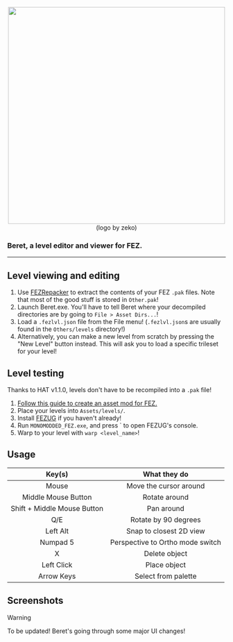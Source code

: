 <p align="center">
  <img src="https://raw.githubusercontent.com/edintomato2/Beret/master/Assets/logo.png" width="500"/>
  <br>(logo by zeko)
</p>

### Beret, a level editor and viewer for FEZ.
---
Level viewing and editing
---
1. Use [FEZRepacker](https://github.com/FEZModding/FEZRepacker) to extract the contents of your FEZ `.pak` files. Note that most of the good stuff is stored in `Other.pak`!
2. Launch Beret.exe. You'll have to tell Beret where your decompiled directories are by going to `File > Asset Dirs...`!
3. Load a `.fezlvl.json` file from the File menu! (`.fezlvl.json`s are usually found in the `Others/levels` directory!)
4. Alternatively, you can make a new level from scratch by pressing the "New Level" button instead. This will ask you to load a specific trileset for your level!

Level testing
---
Thanks to HAT v1.1.0, levels don't have to be recompiled into a `.pak` file!

1. [Follow this guide to create an asset mod for FEZ.](https://github.com/FEZModding/HAT/blob/main/Docs/createmods.md)
2. Place your levels into `Assets/levels/`.
3. Install [FEZUG](https://github.com/FEZModding/FEZUG) if you haven't already!
4. Run `MONOMODDED_FEZ.exe`, and press ` to open FEZUG's console.
5. Warp to your level with `warp <level_name>`!

Usage
---
|Key(s)|What they do|
|:---:|:---:|
| Mouse | Move the cursor around |
| Middle Mouse Button | Rotate around 
| Shift + Middle Mouse Button | Pan around |
| Q/E | Rotate by 90 degrees|
| Left Alt | Snap to closest 2D view | 
| Numpad 5 | Perspective to Ortho mode switch |
| X | Delete object |
| Left Click | Place object |
| Arrow Keys | Select from palette |


Screenshots
---
> [!WARNING]
> To be updated! Beret's going through some major UI changes!
